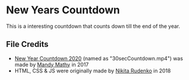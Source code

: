 # New Years Countdown

This is a interesting countdown that counts down till the end of the year.

## File Credits

* [New Year Countdown 2020](https://www.youtube.com/watch?v=rKt3oF2-Q4M) (named as "30secCountdown.mp4") was made by [Mandy Mathy](https://www.youtube.com/c/MandyMathy) in 2017
* HTML, CSS & JS were originally made by [Nikita Rudenko](https://codepen.io/nikita1/pen/NeNOmZ) in 2018
